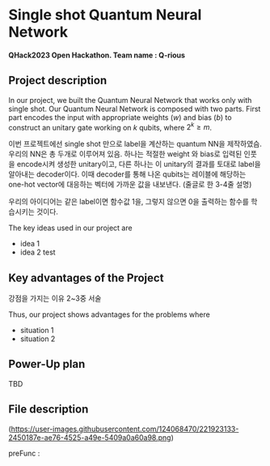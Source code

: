 
# Single shot Quantum Neural Network
#### QHack2023 Open Hackathon. Team name : Q-rious


## Project description
In our project, we built the Quantum Neural Network that works only with single shot. Our Quantum Neural Network is composed with two parts. 
First part encodes the input with appropriate weights ($w$) and bias ($b$) to construct an unitary gate working on $k$ qubits, where $2^k \geq m$.

이번 프로젝트에선 single shot 만으로 label을 계산하는 quantum NN을 제작하였슴.
우리의 NN은 총 두개로 이루어져 있음. 
하나는 적절한 weight 와 bias로 입력된 인풋을 encode시켜 생성한 unitary이고, 다른 하나는 이 unitary의 결과를 토대로 label을 알아내는 decoder이다. 이때 decoder를 통해 나온 qubits는 레이블에 해당하는 one-hot vector에 대응하는 벡터에 가까운 값을 내보낸다. 
(줄글로 한 3-4줄 설명)

우리의 아이디어는 같은 label이면 함수값 1을, 그렇지 않으면 0을 출력하는 함수를 학습시키는 것이다.

The key ideas used in our project are
- idea 1
- idea 2
test

## Key advantages of the Project
강점을 가지는 이유 2~3중 서술


Thus, our project shows advantages for the problems where
- situation 1
- situation 2

## Power-Up plan
TBD


## File description

(https://user-images.githubusercontent.com/124068470/221923133-2450187e-ae76-4525-a49e-5409a0a60a98.png)

preFunc : 
